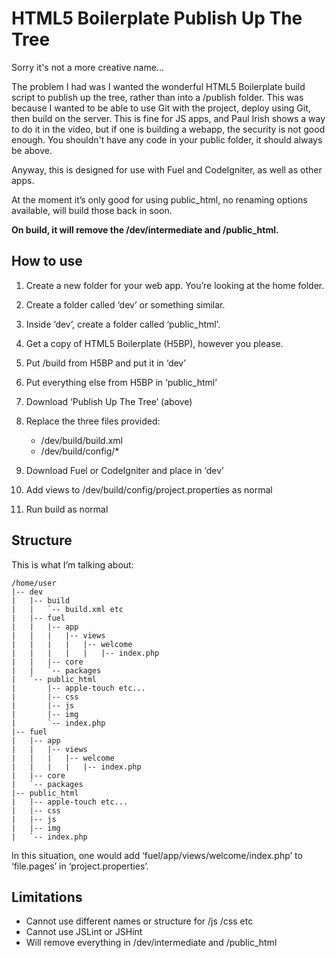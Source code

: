 HTML5 Boilerplate Publish Up The Tree
=====================================

Sorry it's not a more creative name...

The problem I had was I wanted the wonderful HTML5 Boilerplate build script to publish up the tree, rather than into a /publish folder. This was because I wanted to be able to use Git with the project, deploy using Git, then build on the server. This is fine for JS apps, and Paul Irish shows a way to do it in the video, but if one is building a webapp, the security is not good enough. You shouldn't have any code in your public folder, it should always be above.

Anyway, this is designed for use with Fuel and CodeIgniter, as well as other apps.

At the moment it’s only good for using public_html, no renaming options available, will build those back in soon.

__On build, it will remove the /dev/intermediate and /public_html.__

How to use
----------

1. Create a new folder for your web app. You’re looking at the home folder.

2. Create a folder called ‘dev’ or something similar.

3. Inside ‘dev’, create a folder called ‘public_html’.

4. Get a copy of HTML5 Boilerplate (H5BP), however you please.

5. Put /build from H5BP and put it in ‘dev’

6. Put everything else from H5BP in ‘public_html’

7. Download ‘Publish Up The Tree’ (above)

8. Replace the three files provided:
	* /dev/build/build.xml
	* /dev/build/config/*

9. Download Fuel or CodeIgniter and place in ‘dev’

10. Add views to /dev/build/config/project.properties as normal

11. Run build as normal

Structure
---------

This is what I’m talking about:

	/home/user
	|-- dev
	|   |-- build
	|   |   `-- build.xml etc
	|   |-- fuel
	|   |   |-- app
	|   |   |   |-- views
	|   |   |   |   |-- welcome
	|   |   |   |   |   |-- index.php
	|   |   |-- core
	|   |   `-- packages
	|   `-- public_html
	|       |-- apple-touch etc...
	|       |-- css
	|       |-- js
	|       |-- img
	|       `-- index.php
	|-- fuel
	|   |-- app
	|   |   |-- views
	|   |   |   |-- welcome
	|   |   |   |   |-- index.php
	|   |-- core
	|   `-- packages
	|-- public_html
	|   |-- apple-touch etc...
	|   |-- css
	|   |-- js
	|   |-- img
	|   `-- index.php

In this situation, one would add ‘fuel/app/views/welcome/index.php’ to ‘file.pages’ in ‘project.properties’.

Limitations
-----------

* Cannot use different names or structure for /js /css etc
* Cannot use JSLint or JSHint
* Will remove everything in /dev/intermediate and /public_html